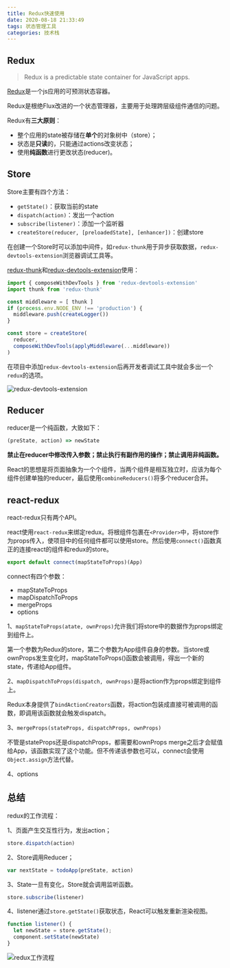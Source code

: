 ```yaml
---
title: Redux快速使用
date: 2020-08-18 21:33:49
tags: 状态管理工具
categories: 技术栈
---
```


## Redux

> Redux is a predictable state container for JavaScript apps.

[Redux](https://redux.js.org/introduction/getting-started)是一个js应用的可预测状态容器。

Redux是根绝Flux改进的一个状态管理器，主要用于处理跨层级组件通信的问题。

Redux有**三大原则**：

- 整个应用的state被存储在**单个**的对象树中（store）；
- 状态是**只读**的，只能通过actions改变状态；
- 使用**纯函数**进行更改状态(reducer)。

## Store

Store主要有四个方法：

- `getState()`：获取当前的state
- `dispatch(action)`：发出一个action
- `subscribe(listener)`：添加一个监听器
- `createStore(reducer, [preloadedState], [enhancer])`：创建store

在创建一个Store时可以添加中间件，如`redux-thunk`用于异步获取数据，`redux-devtools-extension`浏览器调试工具等。

[redux-thunk](https://github.com/reduxjs/redux-thunk)和[redux-devtools-extension](https://github.com/zalmoxisus/redux-devtools-extension)使用：

``` js
import { composeWithDevTools } from 'redux-devtools-extension'
import thunk from 'redux-thunk'

const middleware = [ thunk ]
if (process.env.NODE_ENV !== 'production') {
  middleware.push(createLogger())
}

const store = createStore(
  reducer,
  composeWithDevTools(applyMiddleware(...middleware))
)
```

在项目中添加`redux-devtools-extension`后再开发者调试工具中就会多出一个`redux`的选项。

![redux-devtools-extension](https://mmbiz.qpic.cn/mmbiz_png/GY9ZJPx6bMAyzibV3RAvyt4hr6DlwE3qDCGdDuATeySJWGg1uRRQdNhIcAhic2e2sRjPgrjqW29Cv606bmMahncw/0?wx_fmt=png)

## Reducer

reducer是一个纯函数，大致如下：

``` js
(preState, action) => newState
```

**禁止在reducer中修改传入参数；禁止执行有副作用的操作；禁止调用非纯函数。**

React的思想是将页面抽象为一个个组件，当两个组件是相互独立时，应该为每个组件创建单独的reducer，最后使用`combineReducers()`将多个reducer合并。

## react-redux

react-redux只有两个API。

react使用`react-redux`来绑定redux。将根组件包裹在`<Provider>`中，将store作为props传入，使项目中的任何组件都可以使用store。然后使用`connect()`函数真正的连接react的组件和redux的store。

``` js
export default connect(mapStateToProps)(App)
```

connect有四个参数：

- mapStateToProps
- mapDispatchToProps
- mergeProps
- options

1、`mapStateToProps(atate, ownProps)`允许我们将store中的数据作为props绑定到组件上。

第一个参数为Redux的store，第二个参数为App组件自身的参数。当store或ownProps发生变化时，mapStateToProps()函数会被调用，得出一个新的state，传递给App组件。

2、`mapDispatchToProps(dispatch, ownProps)`是将action作为props绑定到组件上。

Redux本身提供了`bindActionCreators`函数，将action包装成直接可被调用的函数，即调用该函数就会触发dispatch。

3、`mergeProps(stateProps, dispatchProps, ownProps)`

不管是stateProps还是dispatchProps，都需要和ownProps merge之后才会赋值给App，该函数实现了这个功能。但不传递该参数也可以，connect会使用`Object.assign`方法代替。

4、options

## 总结

redux的工作流程：

1、页面产生交互性行为，发出action；

``` js
store.dispatch(action)
```

2、Store调用Reducer；

``` js
var nextState = todoApp(preState, action)
```

3、State一旦有变化，Store就会调用监听函数。

``` js
store.subscribe(listener)
```

4、listener通过`store.getState()`获取状态，React可以触发重新渲染视图。

``` js
function listener() {
  let newState = store.getState();
  component.setState(newState)
}
```

![redux工作流程](https://mmbiz.qpic.cn/mmbiz_jpg/GY9ZJPx6bMAyzibV3RAvyt4hr6DlwE3qDtTwTSetvQ4icQ9fLzuYUeKPWmqv7DiaicrI30DtbrGRqQuFXF4Dl4mjbg/0?wx_fmt=jpeg)

